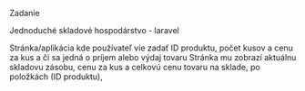 Zadanie

Jednoduché skladové hospodárstvo - laravel

Stránka/aplikácia kde používateľ vie zadať ID produktu, počet kusov a
cenu za kus a či sa jedná o príjem alebo výdaj tovaru
Stránka mu zobrazí aktuálnu skladovu zásobu, cenu za kus a celkovú cenu
tovaru na sklade, po položkách (ID produktu),

